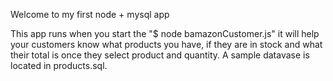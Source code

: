 Welcome to my first node + mysql app

This app runs when you start the "$ node bamazonCustomer.js" it will help your customers know what products you have, if they are in stock and what their total is once they select product and quantity. A sample datavase is located in products.sql.
